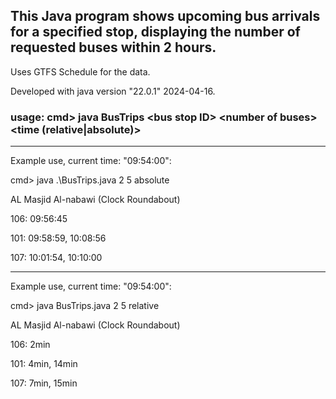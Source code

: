 ## This Java program shows upcoming bus arrivals for a specified stop, displaying the number of requested buses within 2 hours.

Uses GTFS Schedule for the data.

Developed with java version "22.0.1" 2024-04-16.

### usage: cmd> java BusTrips <**bus stop ID**> <**number of buses**> <time (relative|absolute)>

---

Example use, current time: "09:54:00":

cmd> java .\BusTrips.java 2 5 absolute

AL Masjid Al-nabawi (Clock Roundabout)

106: 09:56:45

101: 09:58:59, 10:08:56

107: 10:01:54, 10:10:00

---

Example use, current time: "09:54:00":

cmd> java BusTrips.java 2 5 relative

AL Masjid Al-nabawi (Clock Roundabout)

106: 2min

101: 4min, 14min

107: 7min, 15min
